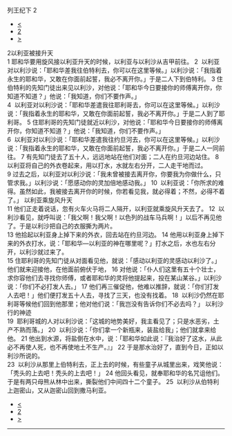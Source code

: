 ﻿





 列王纪下 2




* [<](bible/2KI01.md)
* [2](bible/2KI.md)
* [>](bible/2KI03.md)



 
2以利亚被接升天  
1 耶和华要用旋风接以利亚升天的时候，以利亚与以利沙从吉甲前往。 
2  以利亚对以利沙说：「耶和华差我往伯特利去，你可以在这里等候。」以利沙说：「我指着永生的耶和华，又敢在你面前起誓，我必不离开你。」于是二人下到伯特利。 
3 住伯特利的先知门徒出来见以利沙，对他说：「耶和华今日要接你的师傅离开你，你知道不知道？」他说：「我知道，你们不要作声。」  
4  以利亚对以利沙说：「耶和华差遣我往耶利哥去，你可以在这里等候。」以利沙说：「我指着永生的耶和华，又敢在你面前起誓，我必不离开你。」于是二人到了耶利哥。 
5 住耶利哥的先知门徒就近以利沙，对他说：「耶和华今日要接你的师傅离开你，你知道不知道？」他说：「我知道，你们不要作声。」  
6  以利亚对以利沙说：「耶和华差遣我往约旦河去，你可以在这里等候。」以利沙说：「我指着永生的耶和华，又敢在你面前起誓，我必不离开你。」于是二人一同前往。 
7 有先知门徒去了五十人，远远地站在他们对面；二人在约旦河边站住。 
8  以利亚将自己的外衣卷起来，用以打水，水就左右分开，二人走干地而过。  
9 过去之后，以利亚对以利沙说：「我未曾被接去离开你，你要我为你做什么，只管求我。」以利沙说：「愿感动你的灵加倍地感动我。」 
10  以利亚说：「你所求的难得。虽然如此，我被接去离开你的时候，你若看见我，就必得着；不然，必得不着了。」 以利亚乘旋风升天  
11 他们正走着说话，忽有火车火马将二人隔开，以利亚就乘旋风升天去了。 
12  以利沙看见，就呼叫说：「我父啊！我父啊！以色列的战车马兵啊！」以后不再见他了。于是以利沙把自己的衣服撕为两片。  
13 他拾起以利亚身上掉下来的外衣，回去站在约旦河边。 
14 他用以利亚身上掉下来的外衣打水，说：「耶和华—以利亚的神在哪里呢？」打水之后，水也左右分开，以利沙就过来了。  
15 住耶利哥的先知门徒从对面看见他，就说：「感动以利亚的灵感动以利沙了。」他们就来迎接他，在他面前俯伏于地， 
16 对他说：「仆人们这里有五十个壮士，求你容他们去寻找你师傅，或者耶和华的灵将他提起来，投在某山某谷。」以利沙说：「你们不必打发人去。」 
17 他们再三催促他，他难以推辞，就说：「你们打发人去吧！」他们便打发五十人去，寻找了三天，也没有找着。 
18  以利沙仍然在耶利哥等候他们回到他那里；他对他们说：「我岂没有告诉你们不必去吗？」 以利沙行的神迹  
19  耶利哥城的人对以利沙说：「这城的地势美好，我主看见了；只是水恶劣，土产不熟而落。」 
20  以利沙说：「你们拿一个新瓶来，装盐给我」；他们就拿来给他。 
21 他出到水源，将盐倒在水中，说：「耶和华如此说：『我治好了这水，从此必不再使人死，也不再使地土不生产。』」 
22 于是那水治好了，直到今日，正如以利沙所说的。  
23  以利沙从那里上伯特利去，正上去的时候，有些童子从城里出来，戏笑他说：「秃头的上去吧！秃头的上去吧！」 
24 他回头看见，就奉耶和华的名咒诅他们。于是有两只母熊从林中出来，撕裂他们中间四十二个童子。 
25  以利沙从伯特利上迦密山，又从迦密山回到撒马利亚。 
* [<](bible/2KI01.md)
* [2](bible/2KI.md)
* [>](bible/2KI03.md)





---









